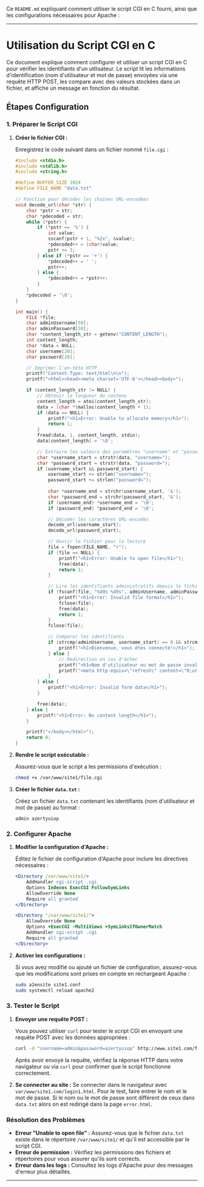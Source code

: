 Ce `README.md` expliquant comment utiliser le script CGI en C fourni, ainsi que les configurations nécessaires pour Apache :

---

# Utilisation du Script CGI en C

Ce document explique comment configurer et utiliser un script CGI en C pour vérifier les identifiants d'un utilisateur. Le script lit les informations d'identification (nom d'utilisateur et mot de passe) envoyées via une requête HTTP POST, les compare avec des valeurs stockées dans un fichier, et affiche un message en fonction du résultat.

## Étapes Configuration

### 1. Préparer le Script CGI

1. **Créer le fichier CGI :**

   Enregistrez le code suivant dans un fichier nommé `file.cgi` :

   ```c
   #include <stdio.h>
   #include <stdlib.h>
   #include <string.h>

   #define BUFFER_SIZE 1024
   #define FILE_NAME "data.txt"

   // Fonction pour décoder les chaînes URL-encodées
   void decode_url(char *str) {
       char *pstr = str;
       char *pdecoded = str;
       while (*pstr) {
           if (*pstr == '%') {
               int value;
               sscanf(pstr + 1, "%2x", &value);
               *pdecoded++ = (char)value;
               pstr += 3;
           } else if (*pstr == '+') {
               *pdecoded++ = ' ';
               pstr++;
           } else {
               *pdecoded++ = *pstr++;
           }
       }
       *pdecoded = '\0';
   }

   int main() {
       FILE *file;
       char adminUsername[50];
       char adminPassword[50];
       char *content_length_str = getenv("CONTENT_LENGTH");
       int content_length;
       char *data = NULL;
       char username[20];
       char password[20];

       // Imprimer l'en-tête HTTP
       printf("Content-Type: text/html\n\n");
       printf("<html><head><meta charset='UTF-8'></head><body>");

       if (content_length_str != NULL) {
           // Obtenir la longueur du contenu
           content_length = atoi(content_length_str);
           data = (char *)malloc(content_length + 1);
           if (data == NULL) {
               printf("<h1>Error: Unable to allocate memory</h1>");
               return 1;
           }
           fread(data, 1, content_length, stdin);
           data[content_length] = '\0';

           // Extraire les valeurs des paramètres "username" et "password"
           char *username_start = strstr(data, "username=");
           char *password_start = strstr(data, "password=");
           if (username_start && password_start) {
               username_start += strlen("username=");
               password_start += strlen("password=");
               
               char *username_end = strchr(username_start, '&');
               char *password_end = strchr(password_start, '&');
               if (username_end) *username_end = '\0';
               if (password_end) *password_end = '\0';

               // Décoder les caractères URL-encodés
               decode_url(username_start);
               decode_url(password_start);

               // Ouvrir le fichier pour la lecture
               file = fopen(FILE_NAME, "r");
               if (file == NULL) {
                   printf("<h1>Error: Unable to open file</h1>");
                   free(data);
                   return 1;
               }

               // Lire les identifiants administratifs depuis le fichier
               if (fscanf(file, "%49s %49s", adminUsername, adminPassword) != 2) {
                   printf("<h1>Error: Invalid file format</h1>");
                   fclose(file);
                   free(data);
                   return 1;
               }
               fclose(file);

               // Comparer les identifiants
               if (strcmp(adminUsername, username_start) == 0 && strcmp(adminPassword, password_start) == 0) {
                   printf("<h1>Bienvenue, vous êtes connecté!</h1>");
               } else {
                   // Redirection en cas d'échec
                   printf("<h1>Nom d'utilisateur ou mot de passe invalide</h1>");
                   printf("<meta http-equiv=\"refresh\" content=\"0;url=http://www.site1.com/error.html\">");
               }
           } else {
               printf("<h1>Error: Invalid form data</h1>");
           }

           free(data);
       } else {
           printf("<h1>Error: No content length</h1>");
       }

       printf("</body></html>");
       return 0;
   }
   ```

2. **Rendre le script exécutable :**

   Assurez-vous que le script a les permissions d'exécution :
   ```bash
   chmod +x /var/www/site1/file.cgi
   ```

3. **Créer le fichier `data.txt` :**

   Créez un fichier `data.txt` contenant les identifiants (nom d'utilisateur et mot de passe) au format :
   ```
   admin azertyuiop
   ```

### 2. Configurer Apache

1. **Modifier la configuration d'Apache :**

   Éditez le fichier de configuration d'Apache pour inclure les directives nécessaires :

   ```apache
   <Directory /var/www/site1/>
       AddHandler cgi-script .cgi
       Options Indexes ExecCGI FollowSymLinks
       AllowOverride None
       Require all granted
   </Directory>

   <Directory "/var/www/site1/">
       AllowOverride None
       Options +ExecCGI -MultiViews +SymLinksIfOwnerMatch
       AddHandler cgi-script .cgi
       Require all granted
   </Directory>
   ```

2. **Activer les configurations :**

   Si vous avez modifié ou ajouté un fichier de configuration, assurez-vous que les modifications sont prises en compte en rechargeant Apache :
   ```bash
   sudo a2ensite site1.conf
   sudo systemctl reload apache2
   ```

### 3. Tester le Script

1. **Envoyer une requête POST :**

   Vous pouvez utiliser `curl` pour tester le script CGI en envoyant une requête POST avec les données appropriées :
   ```bash
   curl -d "username=admin&password=azertyuiop" http://www.site1.com/file.cgi
   ```
    Après avoir envoyé la requête, vérifiez la réponse HTTP dans votre navigateur ou via `curl` pour confirmer que le script fonctionne correctement.
    
2. **Se connecter au site :**
    Se connecter dans le navigateur avec `var/www/site1.com/login1.html`. Pour le test, faire entrer le nom et le mot de passe.
    Si le nom ou le mot de passe sont différent de ceux dans `data.txt` alors on est redirigé dans la page `error.html`.

### Résolution des Problèmes

- **Erreur "Unable to open file" :** Assurez-vous que le fichier `data.txt` existe dans le répertoire `/var/www/site1/` et qu'il est accessible par le script CGI.
- **Erreur de permission :** Vérifiez les permissions des fichiers et répertoires pour vous assurer qu'ils sont corrects.
- **Erreur dans les logs :** Consultez les logs d'Apache pour des messages d'erreur plus détaillés.

---
